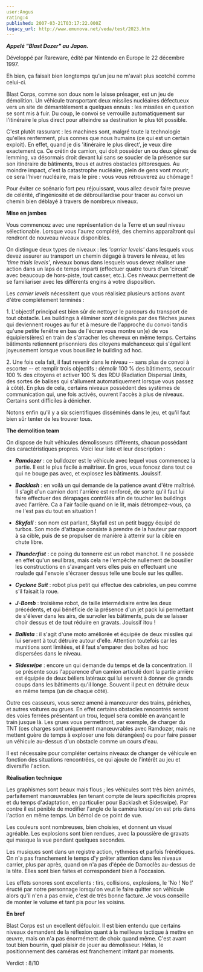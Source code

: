 ```yaml
---
user:Angus
rating:4
published: 2007-03-21T03:17:22.000Z
legacy_url: http://www.emunova.net/veda/test/2023.htm
---
```

**_Appelé "Blast Dozer" au Japon._**  

  

Développé par Rareware, édité par Nintendo en Europe le 22 décembre 1997\.  

  

  

Eh bien, ça faisait bien longtemps qu'un jeu ne m'avait plus scotché comme celui-ci.  

  

Blast Corps, comme son doux nom le laisse présager, est un jeu de démolition. Un véhicule transportant deux missiles nucléaires défectueux vers un site de démantèlement a quelques ennuis : les missiles en question se sont mis à fuir. Du coup, le convoi se verrouille automatiquement sur l'itinéraire le plus direct pour atteindre sa destination le plus tôt possible.  

  

C'est plutôt rassurant : les machines sont, malgré toute la technologie qu'elles renferment, plus connes que nous humains (ce qui est un certain exploit). En effet, quand je dis 'itinéraire le plus direct', je veux dire exactement ça. Ce crétin de camion, qui doit posséder un ou deux gênes de lemming, va désormais droit devant lui sans se soucier de la présence sur son itinéraire de bâtiments, trous et autres obstacles pittoresques. Au moindre impact, c'est la catastrophe nucléaire, plein de gens vont mourir, ce sera l'hiver nucléaire, mais le pire : vous vous retrouverez au chômage !  

  

Pour éviter ce scénario fort peu réjouissant, vous allez devoir faire preuve de célérité, d'ingéniosité et de débrouillardise pour tracer au convoi un chemin bien déblayé à travers de nombreux niveaux.  

  

**Mise en jambes**  

  

Vous commencez avec une représentation de la Terre et un seul niveau sélectionable. Lorsque vous l'aurez complété, des chemins apparaîtront qui rendront de nouveau niveaux disponibles.  

On distingue deux types de niveaux : les _'carrier levels'_ dans lesquels vous devez assurer au transport un chemin dégagé à travers le niveau, et les _'time trials levels'_, niveaux bonus dans lesquels vous devez réaliser une action dans un laps de temps imparti (effectuer quatre tours d'un 'circuit' avec beaucoup de hors-piste, tout casser, etc.). Ces niveaux permettent de se familiariser avec les différents engins à votre disposition.  

  

Les _carrier levels_ nécessitent que vous réalisiez plusieurs actions avant d'être complètement terminés :  

  

1\. L'objectif principal est bien sûr de nettoyer le parcours du transport de tout obstacle. Les buildings à éliminer sont désignés par des flèches jaunes qui deviennent rouges au fur et à mesure de l'approche du convoi tandis qu'une petite fenêtre en bas de l'écran vous montre un(e) de vos équipiers(ères) en train de s'arracher les cheveux en même temps. Certains bâtiments retiennent prisonniers des citoyens malchanceux qui s'égaillent joyeusement lorsque vous bousillez le building ad hoc.  

  

2\. Une fois cela fait, il faut revenir dans le niveau -- sans plus de convoi à escorter -- et remplir trois objectifs : démolir 100 % des bâtiments, secourir 100 % des citoyens et activer 100 % des RDU (Radiation Dispersal Units, des sortes de balises qui s'allument automatiquement lorsque vous passez à côté). En plus de cela, certains niveaux possèdent des systèmes de communication qui, une fois activés, ouvrent l'accès à plus de niveaux. Certains sont difficiles à dénicher.  

  

Notons enfin qu'il y a six scientifiques disséminés dans le jeu, et qu'il faut bien sûr tenter de les trouver tous.  

  

**The demolition team**  

  

On dispose de huit véhicules démolisseurs différents, chacun possédant des caractéristiques propres. Voici leur liste et leur description :  

  

- **_Ramdozer_** : ce bulldozer est le véhicule avec lequel vous commencez la partie. Il est le plus facile à maîtriser. En gros, vous foncez dans tout ce qui ne bouge pas avec, et explosez les bâtiments. Jouissif.  

  

- **_Backlash_** : en voilà un qui demande de la patience avant d'être maîtrisé. Il s'agit d'un camion dont l'arrière est renforcé, de sorte qu'il faut lui faire effectuer des dérapages contrôlés afin de toucher les buildings avec l'arrière. Ca a l'air facile quand on le lit, mais détrompez-vous, ça ne l'est pas du tout en situation !  

  

- _**Skyfall**_ : son nom est parlant, Skyfall est un petit buggy équipé de turbos. Son mode d'attaque consiste à prendre de la hauteur par rapport à sa cible, puis de se propulser de manière à atterrir sur la cible en chute libre.  

  

- **_Thunderfist_** : ce poing du tonnerre est un robot manchot. Il ne possède en effet qu'un seul bras, mais cela ne l'empêche nullement de bousiller les constructions en s'avançant vers elles puis en effectuant une roulade qui l'envoie s'écraser dessus telle une boule sur les quilles.  

  

- _**Cyclone Suit**_ : robot plus petit qui effectue des cabrioles, un peu comme s'il faisait la roue.  

  

- _**J-Bomb**_ : troisième robot, de taille intermédiaire entre les deux précédents, et qui bénéficie de la présence d'un jet pack lui permettant de s'élever dans les airs, de survoler les bâtiments, puis de se laisser choir dessus et de tout réduire en gravats. Jouissif itou !  

  

- _**Ballista**_ : il s'agit d'une moto améliorée et équipée de deux missiles qui lui servent à tout détruire autour d'elle. Attention toutefois car les munitions sont limitées, et il faut s'emparer des boîtes ad hoc dispersées dans le niveau.  

  

- _**Sideswipe**_ : encore un qui demande du temps et de la concentration. Il se présente sous l'apparence d'un camion articulé dont la partie arrière est équipée de deux béliers latéraux qui lui servent à donner de grands coups dans les bâtiments qu'il longe. Souvent il peut en détruire deux en même temps (un de chaque côté).  

  

Outre ces casseurs, vous serez amené à manœuvrer des trains, péniches, et autres voitures ou grues. En effet certains obstacles rencontrés seront des voies ferrées présentant un trou, lequel sera comblé en avançant le train jusque là. Les grues vous permettront, par exemple, de charger du TNT (ces charges sont uniquement manœuvrables avec Ramdozer, mais ne mettent guère de temps à exploser une fois dérangées) ou pour faire passer un véhicule au-dessus d'un obstacle comme un cours d'eau.  

  

Il est nécessaire pour compléter certains niveaux de changer de véhicule en fonction des situations rencontrées, ce qui ajoute de l'intérêt au jeu et diversifie l'action.  

  

**Réalisation technique**  

  

Les graphismes sont beaux mais flous ; les véhicules sont très bien animés, parfaitement manœuvrables (en tenant compte de leurs spécificités propres et du temps d'adaptation, en particulier pour Backlash et Sideswipe). Par contre il est pénible de modifier l'angle de la caméra lorsqu'on est pris dans l'action en même temps. Un bémol de ce point de vue.  

  

Les couleurs sont nombreuses, bien choisies, et donnent un visuel agréable. Les explosions sont bien rendues, avec la poussière de gravats qui masque la vue pendant quelques secondes.  

  

Les musiques sont dans un registre action, rythmées et parfois frénétiques. On n'a pas franchement le temps d'y prêter attention dans les niveaux carrier, plus par après, quand on n'a pas d'épée de Damoclès au-dessus de la tête. Elles sont bien faites et correspondent bien à l'occasion.  

Les effets sonores sont excellents : tirs, collisions, explosions, le 'No ! No !' éructé par notre personnage lorsqu'on veut le faire quitter son véhicule alors qu'il n'en a pas envie, c'est de très bonne facture. Je vous conseille de monter le volume et tant pis pour les voisins.  

  

**En bref**  

  

Blast Corps est un excellent défouloir. Il est bien entendu que certains niveaux demandent de la réflexion quant à la meilleure tactique à mettre en œuvre, mais on n'a pas énormément de choix quand même. C'est avant tout bien bourrin, quel plaisir de jouer au démolisseur. Hélas, le positionnement des caméras est franchement irritant par moments.  

  

Verdict : 8/10